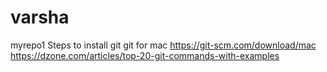 # varsha
myrepo1
Steps to install git
git for mac
https://git-scm.com/download/mac
https://dzone.com/articles/top-20-git-commands-with-examples
